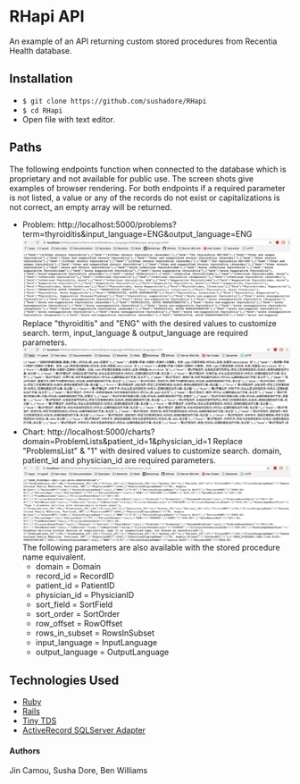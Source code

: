 # RHapi API

An example of an API returning custom stored procedures from Recentia Health database.

## Installation
* `$ git clone https://github.com/sushadore/RHapi`
* `$ cd RHapi`
* Open file with text editor.

## Paths
The following endpoints function when connected to the database which is proprietary and not available for public use. The screen shots give examples of browser rendering. For both endpoints if a required parameter is not listed, a value or any of the records do not exist or capitalizations is not correct, an empty array will be returned.
* Problem: http://localhost:5000/problems?term=thyroiditis&input_language=ENG&output_language=ENG
![marshmallow](public/images/problem_ENG.png)
Replace "thyroiditis" and "ENG" with the desired values to customize search. term, input_language & output_language are required parameters.
![marshmallow](public/images/problem_CHI.png)
* Chart:
http://localhost:5000/charts?domain=ProblemLists&patient_id=1&physician_id=1
Replace "ProblemsList" & "1" with desired values to customize search. domain, patient_id and physician_id are required parameters.
![marshmallow](public/images/chart.png)
The following parameters are also available with the stored procedure name equivalent.
  * domain = Domain
  * record_id = RecordID
  * patient_id = PatientID
  * physician_id = PhysicianID
  * sort_field = SortField
  * sort_order = SortOrder
  * row_offset = RowOffset
  * rows_in_subset = RowsInSubset
  * input_language = InputLanguage
  * output_language = OutputLanguage

## Technologies Used
* [Ruby](https://www.ruby-lang.org/en/downloads/)
* [Rails](http://rubyonrails.org/)
* [Tiny TDS](https://github.com/rails-sqlhserver/tiny_tds)
* [ActiveRecord SQLServer Adapter](https://github.com/rails-sqlserver/activerecord-sqlserver-adapter)

#### Authors
Jin Camou, Susha Dore, Ben Williams
